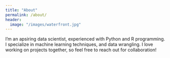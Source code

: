 ```yaml
---
title: "About"
permalink: /about/
header:
  image: "/images/waterfront.jpg"
---
```


I’m an apsiring data scientist, experienced with Python and R programming. I specialize in machine learning techniques, and data wrangling. I love working on projects together, so feel free to reach out for collaboration!
